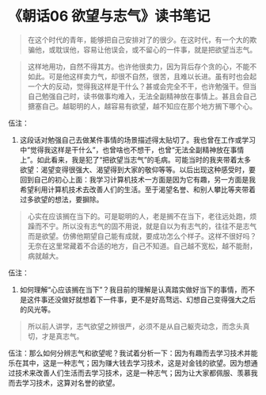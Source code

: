 # 《朝话06 欲望与志气》读书笔记

> 在这个时代的青年，能够把自己安排对了的很少。在这时代，有一个大的欺骗他，或耽误他，容易让他误会，或不留心的一件事，就是把欲望当志气。

> 这样地用功，自然不得其方。也许他很卖力，因为背后存个贪的心，不能不如此。可是他这样卖力气，却很不自然，很苦，且难以长进。虽有时也会起一个大的反动，觉得我这样是干什么？甚或会完全不干，也许勉强干。但当自己勉强自己时，读书做事均难入，无法全副精神放在事情上。甚且会自己搪塞自己。越聪明的人，越容易有欲望，越不知应在那个地方搁下哪个心。

伍注：
1. 这段话对勉强自己去做某件事情的场景描述得太贴切了。我也曾在工作或学习中“觉得我这样是干什么”，也曾啥也不想干，也曾“无法全副精神放在事情上”。如此看来，我是犯了“把欲望当志气”的毛病。可能当时的我夹带着太多欲望：渴望变得很强大、渴望得到大家的敬仰等等。以后出现这种感受时，要回到自己的初心上面：我学习计算机技术一方面是因为它有趣，另一方面是我希望利用计算机技术去改善人们的生活。至于渴望名誉、和别人攀比等夹带着过多欲望的想法，要摒除。

> 心实在应该搁在当下的。可是聪明的人，老是搁不在当下，老往远处跑，烦躁而不宁。所以没有志气的固不用说，就是自以为有志气的，往往不是志气而是欲望。仿佛他期望自己能有成就，要成功怎么个样子。这样不很好吗？无奈在这里常藏着不合适的地方，自己不知道。自己越不宽松，越不能耐，病就越大。

伍注：
1. 如何理解“心应该搁在当下”？我目前的理解是认真踏实做好当下的事情，而不是这件事还没做好就想着下一件事，更不是好高骛远、幻想自己变得强大之后的风光等。

> 所以前人讲学，志气欲望之辨很严，必须不是从自己躯壳动念，而念头真切，才是真志气。

伍注：那么如何分辨志气和欲望呢？我试着分析一下：因为有趣而去学习技术并能乐在其中，这是一种志气；因为赚大钱去学习技术，这是对金钱的欲望。因为想通过技术来改善人们生活而去学习技术，这是一种志气；因为让大家都佩服、羡慕我而去学习技术，这算对名誉的欲望。

